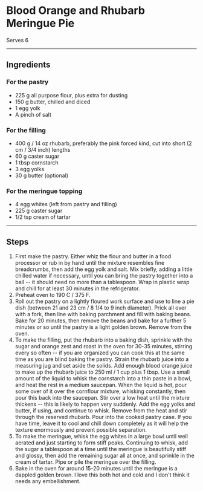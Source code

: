 # Blood Orange and Rhubarb Meringue Pie

Serves 6

---

## Ingredients

### For the pastry
* 225 g all purpose flour, plus extra for dusting
* 150 g butter, chilled and diced
* 1 egg yolk
* A pinch of salt

### For the filling
* 400 g / 14 oz rhubarb, preferably the pink forced kind, cut into short (2 cm / 3/4 inch) lengths
* 60 g caster sugar
* 1 tbsp cornstarch
* 3 egg yolks
* 30 g butter (optional)

### For the meringue topping
* 4 egg whites (left from pastry and filling)
* 225 g caster sugar
* 1/2 tsp cream of tartar

---

## Steps

1.  First make the pastry. Either whiz the flour and butter in a food processor or rub in by hand until the mixture resembles fine breadcrumbs, then add the egg yolk and salt. Mix briefly, adding a little chilled water if necessary, until you can bring the pastry together into a ball -- it should need no more than a tablespoon. Wrap in plastic wrap and chill for at least 30 minutes in the refrigerator.
2.  Preheat oven to 190 C / 375 F.
3.  Roll out the pastry on a lightly floured work surface and use to line a pie dish (between 21 and 23 cm / 8 1/4 to 9 inch diameter). Prick all over with a fork, then line with baking parchment and fill with baking beans. Bake for 20 minutes, then remove the beans and bake for a further 5 minutes or so until the pastry is a light golden brown. Remove from the oven.
4.  To make the filling, put the rhubarb into a baking dish, sprinkle with the sugar and orange zest and roast in the oven for 30-35 minutes, stirring every so often -- if you are organized you can cook this at the same time as you are blind baking the pastry. Strain the rhubarb juice into a measuring jug and set aside the solids. Add enough blood orange juice to make up the rhubarb juice to 250 ml / 1 cup plus 1 tbsp. Use a small amount of the liquid to whisk the cornstarch into a thin paste in a bowl, and heat the rest in a medium saucepan. When the liquid is hot, pour some over of it over the cornflour mixture, whisking constantly, then pour this back into the saucepan. Stir over a low heat until the mixture thickens -- this is likely to happen very suddenly. Add the egg yolks and butter, if using, and continue to whisk. Remove from the heat and stir through the reserved rhubarb. Pour into the cooked pastry case. If you have time, leave it to cool and chill down completely as it will help the texture enormously and prevent possible separation.
5.  To make the meringue, whisk the egg whites in a large bowl until well aerated and just starting to form stiff peaks. Continuing to whisk, add the sugar a tablespoon at a time until the meringue is beautifully stiff and glossy, then add the remaining sugar all at once, and sprinkle in the cream of tartar. Pipe or pile the meringue over the filling.
6.  Bake in the oven for around 15-20 minutes until the meringue is a dappled golden brown. I love this both hot and cold and I don't think it needs any embellishment.